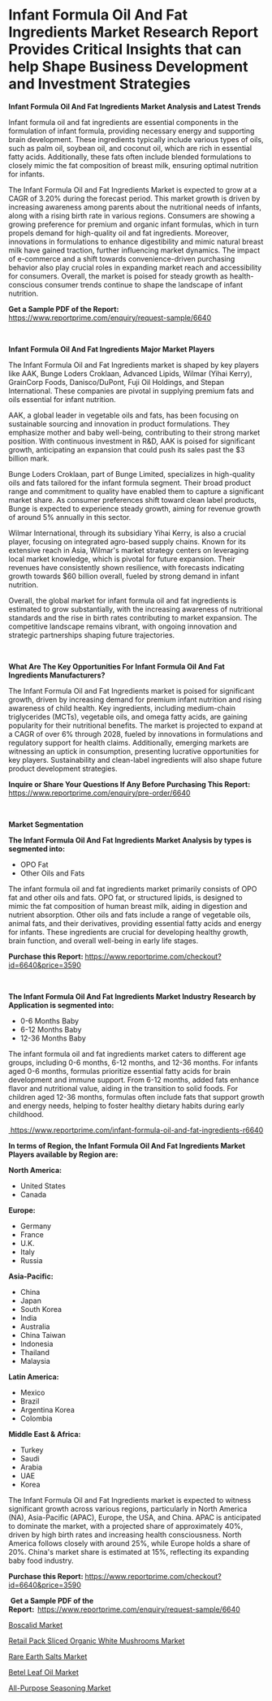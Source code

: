 <p><h1>Infant Formula Oil And Fat Ingredients Market Research Report Provides Critical Insights that can help Shape Business Development and Investment Strategies</h1></p><p><strong>Infant Formula Oil And Fat Ingredients Market Analysis and Latest Trends</strong></p>
<p><p>Infant formula oil and fat ingredients are essential components in the formulation of infant formula, providing necessary energy and supporting brain development. These ingredients typically include various types of oils, such as palm oil, soybean oil, and coconut oil, which are rich in essential fatty acids. Additionally, these fats often include blended formulations to closely mimic the fat composition of breast milk, ensuring optimal nutrition for infants.</p><p>The Infant Formula Oil and Fat Ingredients Market is expected to grow at a CAGR of 3.20% during the forecast period. This market growth is driven by increasing awareness among parents about the nutritional needs of infants, along with a rising birth rate in various regions. Consumers are showing a growing preference for premium and organic infant formulas, which in turn propels demand for high-quality oil and fat ingredients. Moreover, innovations in formulations to enhance digestibility and mimic natural breast milk have gained traction, further influencing market dynamics. The impact of e-commerce and a shift towards convenience-driven purchasing behavior also play crucial roles in expanding market reach and accessibility for consumers. Overall, the market is poised for steady growth as health-conscious consumer trends continue to shape the landscape of infant nutrition.</p></p>
<p><strong>Get a Sample PDF of the Report:&nbsp;</strong> <a href="https://www.reportprime.com/enquiry/request-sample/6640?utm_campaign=1486&utm_medium=2&utm_source=Github&utm_content=ia&utm_term=10102024&utm_id=infant-formula-oil-and-fat-ingredients">https://www.reportprime.com/enquiry/request-sample/6640</a></p>
<p>&nbsp;</p>
<p><strong>Infant Formula Oil And Fat Ingredients Major Market Players</strong></p>
<p><p>The Infant Formula Oil and Fat Ingredients market is shaped by key players like AAK, Bunge Loders Croklaan, Advanced Lipids, Wilmar (Yihai Kerry), GrainCorp Foods, Danisco/DuPont, Fuji Oil Holdings, and Stepan International. These companies are pivotal in supplying premium fats and oils essential for infant nutrition.</p><p>AAK, a global leader in vegetable oils and fats, has been focusing on sustainable sourcing and innovation in product formulations. They emphasize mother and baby well-being, contributing to their strong market position. With continuous investment in R&D, AAK is poised for significant growth, anticipating an expansion that could push its sales past the $3 billion mark.</p><p>Bunge Loders Croklaan, part of Bunge Limited, specializes in high-quality oils and fats tailored for the infant formula segment. Their broad product range and commitment to quality have enabled them to capture a significant market share. As consumer preferences shift toward clean label products, Bunge is expected to experience steady growth, aiming for revenue growth of around 5% annually in this sector.</p><p>Wilmar International, through its subsidiary Yihai Kerry, is also a crucial player, focusing on integrated agro-based supply chains. Known for its extensive reach in Asia, Wilmar's market strategy centers on leveraging local market knowledge, which is pivotal for future expansion. Their revenues have consistently shown resilience, with forecasts indicating growth towards $60 billion overall, fueled by strong demand in infant nutrition.</p><p>Overall, the global market for infant formula oil and fat ingredients is estimated to grow substantially, with the increasing awareness of nutritional standards and the rise in birth rates contributing to market expansion. The competitive landscape remains vibrant, with ongoing innovation and strategic partnerships shaping future trajectories.</p></p>
<p>&nbsp;</p>
<p><strong>What Are The Key Opportunities For Infant Formula Oil And Fat Ingredients Manufacturers?</strong></p>
<p><p>The Infant Formula Oil and Fat Ingredients market is poised for significant growth, driven by increasing demand for premium infant nutrition and rising awareness of child health. Key ingredients, including medium-chain triglycerides (MCTs), vegetable oils, and omega fatty acids, are gaining popularity for their nutritional benefits. The market is projected to expand at a CAGR of over 6% through 2028, fueled by innovations in formulations and regulatory support for health claims. Additionally, emerging markets are witnessing an uptick in consumption, presenting lucrative opportunities for key players. Sustainability and clean-label ingredients will also shape future product development strategies.</p></p>
<p><strong>Inquire or Share Your Questions If Any Before Purchasing This Report:</strong> <a href="https://www.reportprime.com/enquiry/pre-order/6640?utm_campaign=1486&utm_medium=2&utm_source=Github&utm_content=ia&utm_term=10102024&utm_id=infant-formula-oil-and-fat-ingredients">https://www.reportprime.com/enquiry/pre-order/6640</a></p>
<p>&nbsp;</p>
<p><strong>Market Segmentation</strong></p>
<p><strong>The Infant Formula Oil And Fat Ingredients Market Analysis by types is segmented into:</strong></p>
<p><ul><li>OPO Fat</li><li>Other Oils and Fats</li></ul></p>
<p><p>The infant formula oil and fat ingredients market primarily consists of OPO fat and other oils and fats. OPO fat, or structured lipids, is designed to mimic the fat composition of human breast milk, aiding in digestion and nutrient absorption. Other oils and fats include a range of vegetable oils, animal fats, and their derivatives, providing essential fatty acids and energy for infants. These ingredients are crucial for developing healthy growth, brain function, and overall well-being in early life stages.</p></p>
<p><strong>Purchase this Report:&nbsp;</strong><a href="https://www.reportprime.com/checkout?id=6640&price=3590&utm_campaign=1486&utm_medium=2&utm_source=Github&utm_content=ia&utm_term=10102024&utm_id=infant-formula-oil-and-fat-ingredients">https://www.reportprime.com/checkout?id=6640&price=3590</a></p>
<p>&nbsp;</p>
<p><strong>The Infant Formula Oil And Fat Ingredients Market Industry Research by Application is segmented into:</strong></p>
<p><ul><li>0-6 Months Baby</li><li>6-12 Months Baby</li><li>12-36 Months Baby</li></ul></p>
<p><p>The infant formula oil and fat ingredients market caters to different age groups, including 0-6 months, 6-12 months, and 12-36 months. For infants aged 0-6 months, formulas prioritize essential fatty acids for brain development and immune support. From 6-12 months, added fats enhance flavor and nutritional value, aiding in the transition to solid foods. For children aged 12-36 months, formulas often include fats that support growth and energy needs, helping to foster healthy dietary habits during early childhood.</p></p>
<p><a href="https://www.reportprime.com/infant-formula-oil-and-fat-ingredients-r6640?utm_campaign=1486&utm_medium=2&utm_source=Github&utm_content=ia&utm_term=10102024&utm_id=infant-formula-oil-and-fat-ingredients">&nbsp;https://www.reportprime.com/infant-formula-oil-and-fat-ingredients-r6640</a></p>
<p><strong>In terms of Region, the Infant Formula Oil And Fat Ingredients Market Players available by Region are:</strong></p>
<p>
    <p> <strong> North America: </strong>
        <ul>
            <li>United States</li>
            <li>Canada</li>
        </ul>
        </p> 
    <p> <strong> Europe: </strong>
        <ul>
            <li>Germany</li>
            <li>France</li>
            <li>U.K.</li>
            <li>Italy</li>
            <li>Russia</li>
        </ul>
        </p> 
    <p> <strong> Asia-Pacific: </strong>
        <ul>
            <li>China</li>
            <li>Japan</li>
            <li>South Korea</li>
            <li>India</li>
            <li>Australia</li>
            <li>China Taiwan</li>
            <li>Indonesia</li>
            <li>Thailand</li>
            <li>Malaysia</li>
        </ul>
        </p> 
    <p> <strong> Latin America: </strong>
        <ul>
            <li>Mexico</li>
            <li>Brazil</li>
            <li>Argentina Korea</li>
            <li>Colombia</li>
        </ul>
        </p> 
    <p> <strong> Middle East & Africa: </strong>
        <ul>
            <li>Turkey</li>
            <li>Saudi</li>
            <li>Arabia</li>
            <li>UAE</li>
            <li>Korea</li>
        </ul>
    </p>
    </p>
<p><p>The Infant Formula Oil and Fat Ingredients market is expected to witness significant growth across various regions, particularly in North America (NA), Asia-Pacific (APAC), Europe, the USA, and China. APAC is anticipated to dominate the market, with a projected share of approximately 40%, driven by high birth rates and increasing health consciousness. North America follows closely with around 25%, while Europe holds a share of 20%. China's market share is estimated at 15%, reflecting its expanding baby food industry.</p></p>
<p><strong>Purchase this Report: </strong><a href="https://www.reportprime.com/checkout?id=6640&price=3590&utm_campaign=1486&utm_medium=2&utm_source=Github&utm_content=ia&utm_term=10102024&utm_id=infant-formula-oil-and-fat-ingredients">https://www.reportprime.com/checkout?id=6640&price=3590</a></p>
<p>&nbsp;<strong>Get a Sample PDF of the Report:&nbsp;&nbsp;</strong><a href="https://www.reportprime.com/enquiry/request-sample/6640?utm_campaign=1486&utm_medium=2&utm_source=Github&utm_content=ia&utm_term=10102024&utm_id=infant-formula-oil-and-fat-ingredients">https://www.reportprime.com/enquiry/request-sample/6640</a></p>
<p><strong></strong></p>
<p><p><a href="https://www.linkedin.com/pulse/boscalid-market-size-share-analysis-growth-trends-forecast-hewxe?utm_campaign=1486&utm_medium=2&utm_source=Github&utm_content=ia&utm_term=10102024&utm_id=infant-formula-oil-and-fat-ingredients">Boscalid Market</a></p><p><a href="https://issuu.com/reportprime-2/docs/retail-pack-sliced-organic-white-mu_f1d00c9e8b28d5?utm_campaign=1486&utm_medium=2&utm_source=Github&utm_content=ia&utm_term=10102024&utm_id=infant-formula-oil-and-fat-ingredients">Retail Pack Sliced Organic White Mushrooms Market</a></p><p><a href="https://www.linkedin.com/pulse/rare-earth-salts-market-trends-detailed-study-its-segmentation-ische?utm_campaign=1486&utm_medium=2&utm_source=Github&utm_content=ia&utm_term=10102024&utm_id=infant-formula-oil-and-fat-ingredients">Rare Earth Salts Market</a></p><p><a href="https://www.linkedin.com/pulse/global-betel-leaf-oil-market-trends-innovations-forward-looking-ijtzf?utm_campaign=1486&utm_medium=2&utm_source=Github&utm_content=ia&utm_term=10102024&utm_id=infant-formula-oil-and-fat-ingredients">Betel Leaf Oil Market</a></p><p><a href="https://issuu.com/reportprime-2/docs/all-purpose-seasoning-market-size-2_a0cbdbf2fa5019?utm_campaign=1486&utm_medium=2&utm_source=Github&utm_content=ia&utm_term=10102024&utm_id=infant-formula-oil-and-fat-ingredients">All-Purpose Seasoning Market</a></p></p>